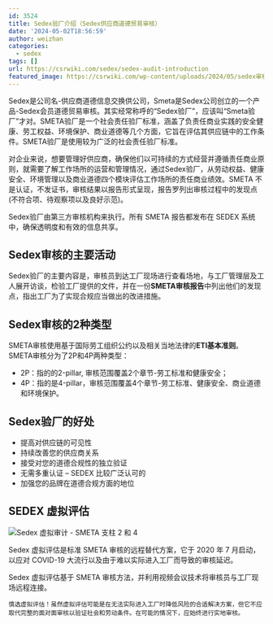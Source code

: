 ```yaml
---
id: 3524
title: Sedex验厂介绍（Sedex供应商道德贸易审核）
date: '2024-05-02T18:56:59'
author: weizhan
categories:
  - sedex
tags: []
url: https://csrwiki.com/sedex/sedex-audit-introduction
featured_image: https://csrwiki.com/wp-content/uploads/2024/05/sedex审核公司.webp
---
```


Sedex是公司名-供应商道德信息交换供公司，Smeta是Sedex公司创立的一个产品-Sedex会员道德贸易审核。其实经常称呼的“Sedex验厂”，应该叫“Smeta验厂”才对。SMETA验厂是一个社会责任验厂标准，涵盖了负责任商业实践的安全健康、劳工权益、环境保护、商业道德等几个方面，它旨在评估其供应链中的工作条件。SMETA验厂是使用较为广泛的社会责任验厂标准。

对企业来说，想要管理好供应商，确保他们以可持续的方式经营并遵循责任商业原则，就需要了解工作场所的运营和管理情况，通过Sedex验厂，从劳动权益、健康安全、环境管理以及商业道德四个模块评估工作场所的责任商业绩效。SMETA 不是认证，不发证书，审核结果以报告形式呈现，报告罗列出审核过程中的发现点 (不符合项、待观察项以及良好示范)。

Sedex验厂由第三方审核机构来执行。所有 SMETA 报告都发布在 SEDEX 系统中，确保透明度和有效的信息共享。

## Sedex审核的主要活动

Sedex验厂的主要内容是，审核员到达工厂现场进行查看场地，与工厂管理层及工人展开访谈，检验工厂提供的文件，并在一份**SMETA审核报告**中列出他们的发现点，指出工厂为了实现合规应当做出的改进措施。

## Sedex审核的2种类型

SMETA审核使用基于国际劳工组织公约以及相关当地法律的**ETI基本准则**。SMETA审核分为了2P和4P两种类型：

- 2P：指的的2-pillar, 审核范围覆盖2个章节-劳工标准和健康安全；
- 4P：指的是4-pillar，审核范围覆盖4个章节-劳工标准、健康安全、商业道德和环境保护。

## Sedex验厂的好处

- 提高对供应链的可见性
- 持续改善您的供应商关系
- 接受对您的道德合规性的独立验证
- 无需多重认证 – SEDEX 比较广泛认可的
- 加强您的品牌在道德合规方面的地位

## SEDEX 虚拟评估

![Sedex 虚拟审计 - SMETA 支柱 2 和 4](https://csrwiki.com/wp-content/uploads/2024/05/Sedex-Virtual-Assessment.png)

Sedex 虚拟评估是标准 SMETA 审核的远程替代方案，它于 2020 年 7 月启动，以应对 COVID-19 大流行以及由于难以实际进入工厂而导致的审核延迟。

Sedex 虚拟评估基于 SMETA 审核方法，并利用视频会议技术将审核员与工厂现场远程连接。

```
慎选虚拟评估！虽然虚拟评估可能是在无法实际进入工厂时降低风险的合适解决方案，但它不应取代完整的面对面审核以验证社会和劳动条件。在可能的情况下，应始终进行实地审核。
```
